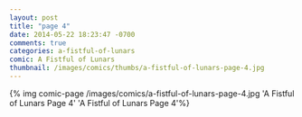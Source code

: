 ```yaml
---
layout: post
title: "page 4"
date: 2014-05-22 18:23:47 -0700
comments: true
categories: a-fistful-of-lunars
comic: A Fistful of Lunars
thumbnail: /images/comics/thumbs/a-fistful-of-lunars-page-4.jpg
---
```


{% img comic-page /images/comics/a-fistful-of-lunars-page-4.jpg 'A Fistful of Lunars Page 4' 'A Fistful of Lunars Page 4'%}